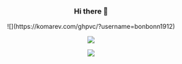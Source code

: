 ### <p align="center"> Hi there 👋 </p>
<p align="center">![](https://komarev.com/ghpvc/?username=bonbonn1912) </p>
 <p align="center"><a href="https://github.com/anuraghazra/convoychat">
  <img align="center" src="https://github-readme-stats.vercel.app/api?username=bonbonn1912&show_icons=true&theme=radical&count_private=true" />
</a> </p>

<p align="center"><a href="https://github.com/anuraghazra/convoychat">
  <img align="center" src="https://github-readme-stats.vercel.app/api/top-langs/?username=bonbonn1912&langs_count=6" />
</a> </p>

<!--
**bonbonn1912/bonbonn1912** is a ✨ _special_ ✨ repository because its `README.md` (this file) appears on your GitHub profile.

Here are some ideas to get you started:


- 
- 👯 I’m looking to collaborate on ...
- 🤔 I’m looking for help with ...
- 💬 Ask me about ...
- 📫 How to reach me: ...
- 😄 Pronouns: ...
- ⚡ Fun fact: ...
-->
